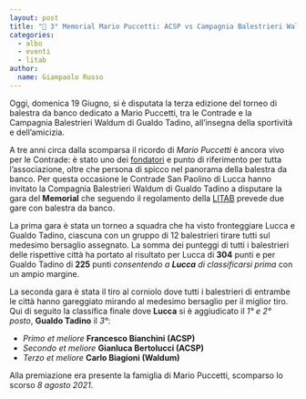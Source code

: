 ```yaml
---
layout: post
title: "🎯 3° Memorial Mario Puccetti: ACSP vs Campagnia Balestrieri Waldum"
categories:
  - albo
  - eventi
  - litab
author:
  name: Giampaolo Russo
---
```


Oggi, domenica 19 Giugno, si è disputata la terza edizione del torneo di balestra da banco dedicato a Mario Puccetti, tra le Contrade e la Campagnia Balestrieri Waldum di Gualdo Tadino, all’insegna della sportività e dell’amicizia.

<!-- more -->

A tre anni circa dalla scomparsa il ricordo di *Mario Puccetti* è ancora vivo per le Contrade: è stato uno dei [fondatori](https://consanpaolino.org/2019/nascita-associazione-contrade-san-paolino) e punto di riferimento per tutta l’associazione, oltre che persona di spicco nel panorama della balestra da banco. Per questa occasione le Contrade San Paolino di Lucca hanno invitato la Compagnia Balestrieri Waldum di Gualdo Tadino a disputare la gara del **Memorial** che seguendo il regolamento della [LITAB](https://www.litab.net) prevede due gare con balestra da banco.

La prima gara è stata un torneo a squadra che ha visto fronteggiare Lucca e Gualdo Tadino, ciascuna con un gruppo di 12 balestrieri tirare tutti sul  medesimo bersaglio assegnato. La somma dei punteggi di tutti i balestrieri delle rispettive città ha portato al risultato per Lucca di **304** punti e per Gualdo Tadino di **225** punti *consentendo a **Lucca** di classificarsi prima* con un ampio margine.

La seconda gara è stata il tiro al corniolo dove tutti i balestrieri di entrambe le città hanno gareggiato mirando al medesimo bersaglio per il miglior tiro.
Qui di seguito la classifica finale dove **Lucca** si è aggiudicato il *1° e 2° posto*, **Gualdo Tadino** il *3°*:

* *Primo et meliore* **Francesco Bianchini (ACSP)**
* *Secondo et meliore* **Gianluca Bertolucci (ACSP)**
* *Terzo et meliore* **Carlo Biagioni (Waldum)**

Alla premiazione era presente la famiglia di Mario Puccetti, scomparso lo scorso *8 agosto 2021*.
